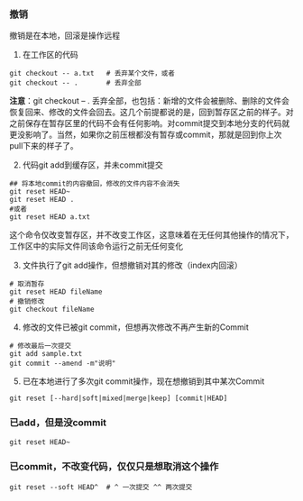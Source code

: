### 撤销
撤销是在本地，回滚是操作远程

1. 在工作区的代码
```shell
git checkout -- a.txt   # 丢弃某个文件，或者  
git checkout -- .       # 丢弃全部
```

**注意**：git checkout – . 丢弃全部，也包括：新增的文件会被删除、删除的文件会恢复回来、修改的文件会回去。这几个前提都说的是，回到暂存区之前的样子。对之前保存在暂存区里的代码不会有任何影响。对commit提交到本地分支的代码就更没影响了。当然，如果你之前压根都没有暂存或commit，那就是回到你上次pull下来的样子了。

2. 代码git add到缓存区，并未commit提交
```shell
## 将本地commit的内容撤回，修改的文件内容不会消失
git reset HEAD~
git reset HEAD . 
#或者
git reset HEAD a.txt
```
这个命令仅改变暂存区，并不改变工作区，这意味着在无任何其他操作的情况下，工作区中的实际文件同该命令运行之前无任何变化

3. 文件执行了git add操作，但想撤销对其的修改（index内回滚）
```shell
# 取消暂存
git reset HEAD fileName
# 撤销修改
git checkout fileName
```

4. 修改的文件已被git commit，但想再次修改不再产生新的Commit
```shell
# 修改最后一次提交
git add sample.txt
git commit --amend -m"说明"
```

5. 已在本地进行了多次git commit操作，现在想撤销到其中某次Commit
```shell
git reset [--hard|soft|mixed|merge|keep] [commit|HEAD]
```


### 已add，但是没commit
```
git reset HEAD~
```
### 已commit，不改变代码，仅仅只是想取消这个操作
```
git reset --soft HEAD^  # ^ 一次提交 ^^ 两次提交
```
